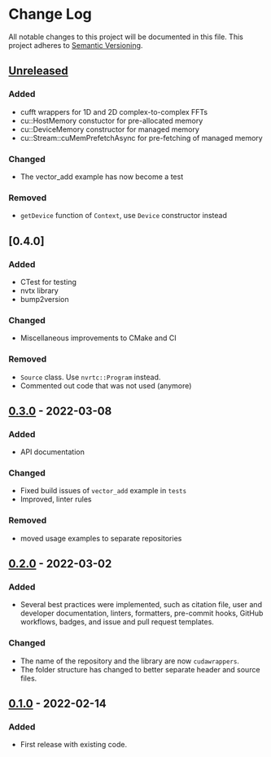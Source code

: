# Change Log

All notable changes to this project will be documented in this file.
This project adheres to [Semantic Versioning](http://semver.org/).

## [Unreleased]

### Added
- cufft wrappers for 1D and 2D complex-to-complex FFTs
- cu::HostMemory constuctor for pre-allocated memory
- cu::DeviceMemory constructor for managed memory
- cu::Stream::cuMemPrefetchAsync for pre-fetching of managed memory

### Changed
- The vector_add example has now become a test

### Removed
- `getDevice` function of `Context`, use `Device` constructor instead

## [0.4.0]
### Added

- CTest for testing
- nvtx library
- bump2version

### Changed

- Miscellaneous improvements to CMake and CI

### Removed

- `Source` class. Use `nvrtc::Program` instead.
- Commented out code that was not used (anymore)

## [0.3.0] - 2022-03-08

### Added

- API documentation

### Changed

- Fixed build issues of `vector_add` example in `tests`
- Improved, linter rules

### Removed

- moved usage examples to separate repositories

## [0.2.0] - 2022-03-02

### Added

- Several best practices were implemented, such as citation file, user and developer documentation, linters, formatters, pre-commit hooks, GitHub workflows, badges, and issue and pull request templates.

### Changed

- The name of the repository and the library are now `cudawrappers`.
- The folder structure has changed to better separate header and source files.

## [0.1.0] - 2022-02-14

### Added

- First release with existing code.

[Unreleased]: https://github.com/nlesc-recruit/cudawrappers/compare/0.3.0...HEAD
[0.3.0]: https://github.com/nlesc-recruit/cudawrappers/compare/0.2.0...0.3.0
[0.2.0]: https://github.com/nlesc-recruit/cudawrappers/compare/0.1.0...0.2.0
[0.1.0]: https://github.com/nlesc-recruit/cudawrappers/releases/tag/0.1.0
